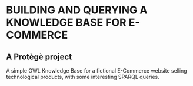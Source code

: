 # BUILDING AND QUERYING A KNOWLEDGE BASE FOR E-COMMERCE
## A Protègè project
A simple OWL Knowledge Base for a fictional E-Commerce website selling technological products, with some interesting SPARQL queries.
